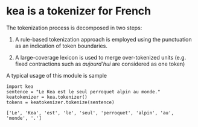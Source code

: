 # kea is a tokenizer for French

The tokenization process is decomposed in two steps:
    
1. A rule-based tokenization approach is employed using the punctuation as an 
   indication of token boundaries.

2. A large-coverage lexicon is used to merge over-tokenized units (e.g. fixed 
   contractions such as *aujourd'hui* are considered as one token)

A typical usage of this module is sample
    
    import kea
	sentence = "Le Kea est le seul perroquet alpin au monde."
	keatokenizer = kea.tokenizer()
	tokens = keatokenizer.tokenize(sentence)
	
	['Le', 'Kea', 'est', 'le', 'seul', 'perroquet', 'alpin', 'au', 'monde', '.']
